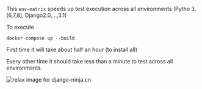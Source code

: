 This `env-matrix` speeds up test execution across all environments (Pytho 3.[6,7,8],  Django2.0,...,3.1)

To execute

`docker-compose up --build`

First time it will take about half an hour (to install all)

Every other time it should take less than a minute to test across all environments.

<img style="object-fit: cover; object-position: 50% 50%;" alt="relax image for django-ninja.cn" loading="lazy" fetchpriority="auto" aria-hidden="true" draggable="false" src="https://picsum.photos/825/47.jpg">
